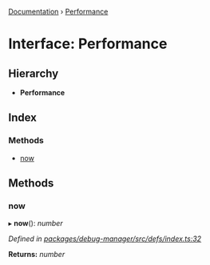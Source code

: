 [Documentation](../README.md) › [Performance](performance.md)

# Interface: Performance

## Hierarchy

* **Performance**

## Index

### Methods

* [now](performance.md#now)

## Methods

###  now

▸ **now**(): *number*

*Defined in [packages/debug-manager/src/defs/index.ts:32](https://github.com/badbatch/graphql-box/blob/a215d380/packages/debug-manager/src/defs/index.ts#L32)*

**Returns:** *number*
